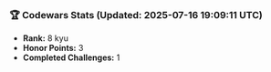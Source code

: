 ### 🏆 Codewars Stats (Updated: 2025-07-16 19:09:11 UTC)

- **Rank:** 8 kyu
- **Honor Points:** 3
- **Completed Challenges:** 1
